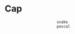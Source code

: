 # Cap

```This was intended to be nothing more than an experimental project,All it does is to convert two strings to smaller case and then changes the writing convention, currently supported conventions  camel
                       snake
                       pascal
```
